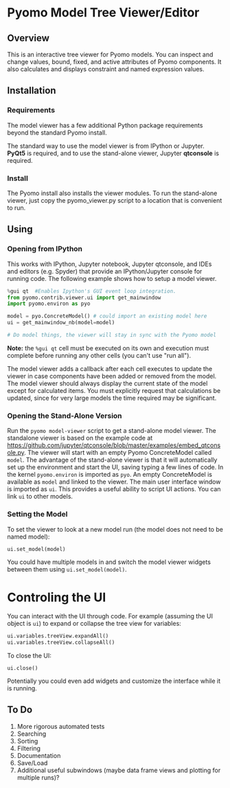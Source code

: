 # Pyomo Model Tree Viewer/Editor

## Overview
This is an interactive tree viewer for Pyomo models.  You can inspect and change values, bound, fixed, and active attributes of Pyomo components.  It also calculates and displays constraint and named expression values.

## Installation

### Requirements

The model viewer has a few additional Python package requirements beyond the standard Pyomo install.

The standard way to use the model viewer is from IPython or Jupyter. **PyQt5** is required, and to use the stand-alone viewer, Jupyter **qtconsole** is required.

### Install

The Pyomo install also installs the viewer modules. To run the stand-alone viewer, just copy the pyomo_viewer.py script to a location that is convenient to run.

## Using

### Opening from IPython

This works with IPython, Jupyter notebook, Jupyter qtconsole, and IDEs and editors (e.g. Spyder) that provide an IPython/Jupyter console for running code.  The following example shows how to setup a model viewer.

```python
%gui qt  #Enables Ipython's GUI event loop integration.
from pyomo.contrib.viewer.ui import get_mainwindow
import pyomo.environ as pyo

model = pyo.ConcreteModel() # could import an existing model here
ui = get_mainwindow_nb(model=model)

# Do model things, the viewer will stay in sync with the Pyomo model
```

**Note:** the ```%gui qt``` cell must be executed on its own and execution must complete before running any other cells (you can't use "run all").

The model viewer adds a callback after each cell executes to update the viewer in case components have been added or removed from the model. The model viewer should always display the current state of the model except for calculated items.  You must explicitly request that calculations be updated, since for very large models the time required may be significant.

### Opening the Stand-Alone Version

Run the ``pyomo model-viewer`` script to get a stand-alone model viewer.  The standalone viewer is based on the example code at https://github.com/jupyter/qtconsole/blob/master/examples/embed_qtconsole.py. The viewer will start with an empty Pyomo ConcreteModel called ```model```. The advantage of the stand-alone viewer is that it will automatically set up the environment and start the UI, saving typing a few lines of code. In the kernel ``pyomo.environ`` is imported as ```pyo```. An empty ConcreteModel is available as ```model``` and linked to the viewer. The main user interface window is imported as ```ui```.  This provides a useful ability to script UI actions. You can link ```ui``` to other models.

### Setting the Model

To set the viewer to look at a new model run (the model does not need to be named model):

```python
ui.set_model(model)
```

You could have multiple models in and switch the model viewer widgets between them using ```ui.set_model(model)```.

# Controling the UI

You can interact with the UI through code. For example (assuming the UI object is ```ui```) to expand or collapse the tree view for variables:

```python
ui.variables.treeView.expandAll()
ui.variables.treeView.collapseAll()
```

To close the UI:

```
ui.close()
```

Potentially you could even add widgets and customize the interface while it is running.

## To Do

1. More rigorous automated tests
2. Searching
3. Sorting
4. Filtering
5. Documentation
6. Save/Load
7. Additional useful subwindows (maybe data frame views and plotting for multiple runs)?
